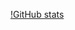 <!--
- 👋 Hi, I’m @cht-coder
- 👀 I’m interested in ...
- 🌱 I’m currently learning ...
- 💞️ I’m looking to collaborate on ...
- 📫 How to reach me ...
-->
[!GitHub stats](https://github-readme-stats.vercel.app/api?username=cht-coder&show-icons=true&theme=onedark)
<!---
cht-coder/cht-coder is a ✨ special ✨ repository because its `README.md` (this file) appears on your GitHub profile.
You can click the Preview link to take a look at your changes.
--->
